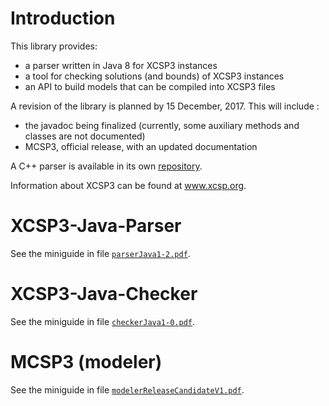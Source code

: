 # Introduction

This library provides:
  * a parser written in Java 8 for XCSP3 instances
  * a tool for checking solutions (and bounds) of XCSP3 instances
  * an API to build models that can be compiled into XCSP3 files


A revision of the library is planned by 15 December, 2017. This will include :
  * the javadoc being finalized (currently, some auxiliary methods and classes are not documented)
  * MCSP3, official release, with an updated documentation 


A C++ parser is available in its own [repository](https://github.com/xcsp3team/XCSP3-CPP-Parser).

Information about XCSP3 can be found at www.xcsp.org.

# XCSP3-Java-Parser

See the miniguide in file [`parserJava1-2.pdf`](parserJava1-2.pdf).

# XCSP3-Java-Checker

See the miniguide in file [`checkerJava1-0.pdf`](checkerJava1-0.pdf).

# MCSP3 (modeler)

See the miniguide in file [`modelerReleaseCandidateV1.pdf`](modelerReleaseCandidateV1.pdf).
